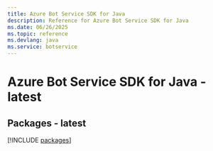 ```yaml
---
title: Azure Bot Service SDK for Java
description: Reference for Azure Bot Service SDK for Java
ms.date: 06/26/2025
ms.topic: reference
ms.devlang: java
ms.service: botservice
---
```

# Azure Bot Service SDK for Java - latest
## Packages - latest
[!INCLUDE [packages](bot-service-index.md)]